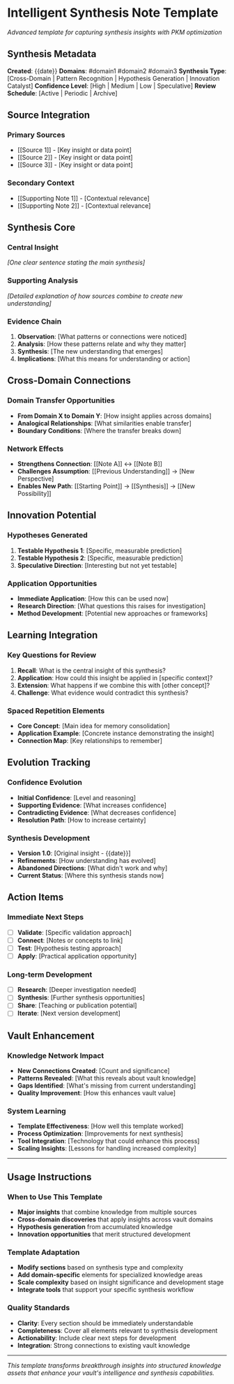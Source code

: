 # Intelligent Synthesis Note Template

*Advanced template for capturing synthesis insights with PKM optimization*

## Synthesis Metadata
**Created**: {{date}}
**Domains**: #domain1 #domain2 #domain3
**Synthesis Type**: [Cross-Domain | Pattern Recognition | Hypothesis Generation | Innovation Catalyst]
**Confidence Level**: [High | Medium | Low | Speculative]
**Review Schedule**: [Active | Periodic | Archive]

## Source Integration
### Primary Sources
- [[Source 1]] - [Key insight or data point]
- [[Source 2]] - [Key insight or data point]  
- [[Source 3]] - [Key insight or data point]

### Secondary Context
- [[Supporting Note 1]] - [Contextual relevance]
- [[Supporting Note 2]] - [Contextual relevance]

## Synthesis Core

### Central Insight
*[One clear sentence stating the main synthesis]*

### Supporting Analysis
*[Detailed explanation of how sources combine to create new understanding]*

### Evidence Chain
1. **Observation**: [What patterns or connections were noticed]
2. **Analysis**: [How these patterns relate and why they matter]
3. **Synthesis**: [The new understanding that emerges]
4. **Implications**: [What this means for understanding or action]

## Cross-Domain Connections

### Domain Transfer Opportunities
- **From Domain X to Domain Y**: [How insight applies across domains]
- **Analogical Relationships**: [What similarities enable transfer]
- **Boundary Conditions**: [Where the transfer breaks down]

### Network Effects
- **Strengthens Connection**: [[Note A]] ↔ [[Note B]]
- **Challenges Assumption**: [[Previous Understanding]] → [New Perspective]
- **Enables New Path**: [[Starting Point]] → [[Synthesis]] → [[New Possibility]]

## Innovation Potential

### Hypotheses Generated
1. **Testable Hypothesis 1**: [Specific, measurable prediction]
2. **Testable Hypothesis 2**: [Specific, measurable prediction]
3. **Speculative Direction**: [Interesting but not yet testable]

### Application Opportunities
- **Immediate Application**: [How this can be used now]
- **Research Direction**: [What questions this raises for investigation]
- **Method Development**: [Potential new approaches or frameworks]

## Learning Integration

### Key Questions for Review
1. **Recall**: What is the central insight of this synthesis?
2. **Application**: How could this insight be applied in [specific context]?
3. **Extension**: What happens if we combine this with [other concept]?
4. **Challenge**: What evidence would contradict this synthesis?

### Spaced Repetition Elements
- **Core Concept**: [Main idea for memory consolidation]
- **Application Example**: [Concrete instance demonstrating the insight]
- **Connection Map**: [Key relationships to remember]

## Evolution Tracking

### Confidence Evolution
- **Initial Confidence**: [Level and reasoning]
- **Supporting Evidence**: [What increases confidence]
- **Contradicting Evidence**: [What decreases confidence]
- **Resolution Path**: [How to increase certainty]

### Synthesis Development
- **Version 1.0**: [Original insight - {{date}}]
- **Refinements**: [How understanding has evolved]
- **Abandoned Directions**: [What didn't work and why]
- **Current Status**: [Where this synthesis stands now]

## Action Items

### Immediate Next Steps
- [ ] **Validate**: [Specific validation approach]
- [ ] **Connect**: [Notes or concepts to link]
- [ ] **Test**: [Hypothesis testing approach]
- [ ] **Apply**: [Practical application opportunity]

### Long-term Development
- [ ] **Research**: [Deeper investigation needed]
- [ ] **Synthesis**: [Further synthesis opportunities]
- [ ] **Share**: [Teaching or publication potential]
- [ ] **Iterate**: [Next version development]

## Vault Enhancement

### Knowledge Network Impact
- **New Connections Created**: [Count and significance]
- **Patterns Revealed**: [What this reveals about vault knowledge]
- **Gaps Identified**: [What's missing from current understanding]
- **Quality Improvement**: [How this enhances vault value]

### System Learning
- **Template Effectiveness**: [How well this template worked]
- **Process Optimization**: [Improvements for next synthesis]
- **Tool Integration**: [Technology that could enhance this process]
- **Scaling Insights**: [Lessons for handling increased complexity]

---

## Usage Instructions

### When to Use This Template
- **Major insights** that combine knowledge from multiple sources
- **Cross-domain discoveries** that apply insights across vault domains  
- **Hypothesis generation** from accumulated knowledge
- **Innovation opportunities** that merit structured development

### Template Adaptation
- **Modify sections** based on synthesis type and complexity
- **Add domain-specific** elements for specialized knowledge areas
- **Scale complexity** based on insight significance and development stage
- **Integrate tools** that support your specific synthesis workflow

### Quality Standards
- **Clarity**: Every section should be immediately understandable
- **Completeness**: Cover all elements relevant to synthesis development
- **Actionability**: Include clear next steps for development
- **Integration**: Strong connections to existing vault knowledge

---

*This template transforms breakthrough insights into structured knowledge assets that enhance your vault's intelligence and synthesis capabilities.*